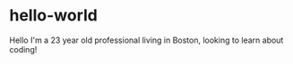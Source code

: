 # hello-world
Hello I'm a 23 year old professional living in Boston, looking to learn about coding!
